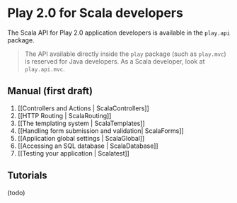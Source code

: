 # Play 2.0 for Scala developers

The Scala API for Play 2.0 application developers is available in the `play.api` package. 

> The API available directly inside the `play` package (such as `play.mvc`) is reserved for Java developers. As a Scala developer, look at `play.api.mvc`.

## Manual (first draft)

1. [[Controllers and Actions | ScalaControllers]]
2. [[HTTP Routing | ScalaRouting]]
3. [[The templating system | ScalaTemplates]]
4. [[Handling form submission and validation| ScalaForms]]
5. [[Application global settings | ScalaGlobal]]
6. [[Accessing an SQL database | ScalaDatabase]]
7. [[Testing your application | Scalatest]] 

## Tutorials

(todo)
